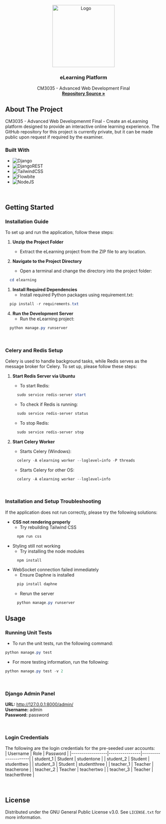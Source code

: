 <!-- PROJECT LOGO -->
<br />
<div align="center">
  <a href="https://github.com/Jx1126">
    <img src="https://images.weserv.nl/?url=avatars.githubusercontent.com/u/147470595?s=200&v=4&h=300&w=300&fit=cover&mask=circle&maxage=7d" alt="Logo" width="200" height="200">
  </a>

<h3 align="center">eLearning Platform</h3>

  <p align="center">
    CM3035 - Advanced Web Development Final
    <br />
    <a href="https://github.com/Jx1126/awd-final"><strong>Repository Source »</strong></a>
    <br />
  </p>
</div>

## About The Project
CM3035 - Advanced Web Developmenmt Final - Create an eLearning platform designed to provide an interactive online learning experience. The GitHub repository for this project is currently private, but it can be made public upon request if required by the examiner.

### Built With

* ![Django](https://img.shields.io/badge/django-%23092E20.svg?style=for-the-badge&logo=django&logoColor=white)
* ![DjangoREST](https://img.shields.io/badge/DJANGO-REST-ff1709?style=for-the-badge&logo=django&logoColor=white&color=ff1709&labelColor=gray)
* ![TailwindCSS](https://img.shields.io/badge/tailwindcss-%2338B2AC.svg?style=for-the-badge&logo=tailwind-css&logoColor=white)
* ![Flowbite](https://img.shields.io/badge/Flowbite-0078D7?style=for-the-badge&logoColor=white)
* ![NodeJS](https://img.shields.io/badge/node.js-6DA55F?style=for-the-badge&logo=node.js&logoColor=white)

<br />

## Getting Started

### Installation Guide

To set up and run the application, follow these steps:

1. **Unzip the Project Folder**
    - Extract the eLearning project from the ZIP file to any location.

2. **Navigate to the Project Directory** 
    - Open a terminal and change the directory into the project folder:
  ```powershell
    cd elearning
  ```
1. **Install Required Dependencies**
    -	Install required Python packages using requirement.txt:
  ```powershell
    pip install -r requirements.txt
  ```
4.	**Run the Development Server**
    -	Run the eLearning project:
  ```powershell
    python manage.py runserver
  ```
<br />

### Celery and Redis Setup

Celery is used to handle background tasks, while Redis serves as the message broker for Celery. To set up, please follow these steps:

1. **Start Redis Server via Ubuntu**
    -	To start Redis:
    ```powershell
      sudo service redis-server start
    ```
    -	To check if Redis is running:
    ```powershell
      sudo service redis-server status
    ```
    -	To stop Redis:
    ```powershell
      sudo service redis-server stop
    ```

2.	**Start Celery Worker**
    -	Starts Celery (Windows):
    ```powershell
      celery -A elearning worker --loglevel=info -P threads
    ```
    -	Starts Celery for other OS:
    ```powershell
      celery -A elearning worker --loglevel=info
    ```
<br />

### Installation and Setup Troubleshooting
If the application does not run correctly, please try the following solutions:
-	**CSS not rendering properly**
    - Try rebuilding Tailwind CSS
    ```powershell
      npm run css
    ```
- Styling still not working
    - Try installing the node modules
    ```powershell
      npm install
    ```
-	WebSocket connection failed immediately
    - Ensure Daphne is installed
    ```powershell
      pip install daphne
    ```
    - Rerun the server
    ```powershell
      python manage.py runserver
    ```



<!-- USAGE -->
## Usage

### Running Unit Tests
- To run the unit tests, run the following command:
```powershell
python manage.py test
```
- For more testing information, run the following:
```powershell
python manage.py test -v 2
```

<br />

### Django Admin Panel
**URL:** http://127.0.0.1:8000/admin/
<br>
**Username:** admin
<br>
**Password:** password

<br />

### Login Credentials
The following are the login credentials for the pre-seeded user accounts:
<br>
|     Username     |     Role       |     Password        |
|------------------|----------------|---------------------|
|     student_1    |     Student    |     studentone      |
|     student_2    |     Student    |     studenttwo      |
|     student_3    |     Student    |     studentthree    |
|     teacher_1    |     Teacher    |     teacherone      |
|     teacher_2    |     Teacher    |     teachertwo      |
|     teacher_3    |     Teacher    |     teacherthree    |

<br />

## License

Distributed under the GNU General Public License v3.0. See `LICENSE.txt` for more information.